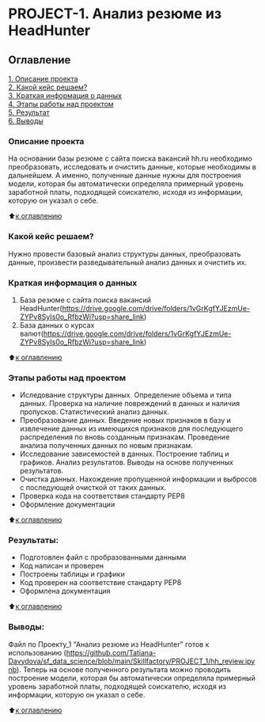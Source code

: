 # PROJECT-1. Анализ резюме из HeadHunter

## Оглавление  
[1. Описание проекта](https://github.com/Tatiana-Davydova/sf_data_science/tree/main/Skillfactory/PROJECT_1/README.md#Описание-проекта)  
[2. Какой кейс решаем?](https://github.com/Tatiana-Davydova/sf_data_science/tree/main/Skillfactory/PROJECT_1/README.md#Какой-кейс-решаем)  
[3. Краткая информация о данных](https://github.com/Tatiana-Davydova/sf_data_science/tree/main/Skillfactory/PROJECT_1/README.md#Краткая-информация-о-данных)  
[4. Этапы работы над проектом](https://github.com/Tatiana-Davydova/sf_data_science/tree/main/Skillfactory/PROJECT_1/README.md#Этапы-работы-над-проектом)  
[5. Результат](https://github.com/Tatiana-Davydova/sf_data_science/tree/main/Skillfactory/PROJECT_1/README.md#Результат)    
[6. Выводы](https://github.com/Tatiana-Davydova/sf_data_science/tree/main/Skillfactory/PROJECT_1/README.md#Выводы) 

### Описание проекта    
На основании базы резюме с сайта поиска вакансий hh.ru необходимо преобразовать, исследовать и очистить данные, которые необходимы в дальнейшем. А именно, полученные данные нужны для построения модели, которая бы автоматически определяла примерный уровень заработной платы, подходящей соискателю, исходя из информации, которую он указал о себе.

:arrow_up:[к оглавлению](https://github.com/Tatiana-Davydova/sf_data_science/tree/main/Skillfactory/PROJECT_1/README.md#Оглавление)


### Какой кейс решаем?    
Нужно провести базовый анализ структуры данных, преобразовать данные, произвести разведывательный анализ данных и очистить их.

### Краткая информация о данных
1. База резюме с сайта поиска вакансий HeadHunter(https://drive.google.com/drive/folders/1vGrKgfYJEzmUe-ZYPv8SyIs0o_RfbzWi?usp=share_link)
2. База данных о курсах валют(https://drive.google.com/drive/folders/1vGrKgfYJEzmUe-ZYPv8SyIs0o_RfbzWi?usp=share_link)
  
:arrow_up:[к оглавлению](https://github.com/Tatiana-Davydova/sf_data_science/tree/main/Skillfactory/PROJECT_1/README.md#Оглавление)


### Этапы работы над проектом  
- Иследование структуры данных. Определение объема и типа данных. Проверка на наличие повреждений в данных и наличия пропусков. Статистический анализ данных.
- Преобразование данных. Введение новых признаков в базу и извлечение данных из имеющихся признаков для последующего распределения по вновь созданным признакам. Проведение анализа полученных данных по новым признакам.
- Исследование зависемостей в данных. Построение таблиц и графиков. Анализ результатов. Выводы на основе полученных результатов.
- Очистка данных. Нахождение пропущенной информации и выбросов с последующей очисткой от таких данных.
- Проверка кода на соответствия стандарту PEP8
- Оформление документации

:arrow_up:[к оглавлению](https://github.com/Tatiana-Davydova/sf_data_science/tree/main/Skillfactory/PROJECT_1/README.md#Оглавление)


### Результаты:  
- Подготовлен файл с пробразованными данными
- Код написан и проверен
- Построены таблицы и графики
- Код проверен на соответствие стандарту PEP8
- Оформлена документация

:arrow_up:[к оглавлению](https://github.com/Tatiana-Davydova/sf_data_science/tree/main/Skillfactory/PROJECT_1/README.md#Оглавление)


### Выводы:  
Файл по Проекту_1 "Анализ резюме из HeadHunter" готов к использованию (https://github.com/Tatiana-Davydova/sf_data_science/blob/main/Skillfactory/PROJECT_1/hh_review.ipynb). 
Теперь на основе полученного результата можно проводить построение модели, которая бы автоматически определяла примерный уровень заработной платы, подходящей соискателю, исходя из информации, которую он указал о себе.

:arrow_up:[к оглавлению](https://github.com/Tatiana-Davydova/sf_data_science/tree/main/Skillfactory/PROJECT_1/README.md#Оглавление)